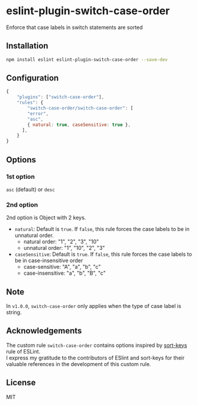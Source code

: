 # eslint-plugin-switch-case-order

Enforce that case labels in switch statements are sorted

## Installation

```bash
npm install eslint eslint-plugin-switch-case-order --save-dev
```

## Configuration

```javascript
{
    "plugins": ["switch-case-order"],
    "rules": {
        "switch-case-order/switch-case-order": [
        "error",
        "asc",
        { natural: true, caseSensitive: true },
      ],
    }
}
```

## Options

### 1st option

`asc` (default) or `desc`

### 2nd option

2nd option is Object with 2 keys.

- `natural`: Default is `true`. If `false`, this rule forces the case labels to be in unnatural order.
  - natural order: "1", "2", "3", "10"
  - unnatural order: "1", "10", "2", "3"
- `caseSensitive`: Default is `true`. If `false`, this rule forces the case labels to be in case-insensitive order
  - case-sensitive: "A", "a", "b", "c"
  - case-insensitive: "a", "b", "B", "c"

## Note

In `v1.0.0`, `switch-case-order` only applies when the type of case label is string.

## Acknowledgements

The custom rule `switch-case-order` contains options inspired by [sort-keys](https://eslint.org/docs/latest/rules/sort-keys) rule of ESLint.  
I express my gratitude to the contributors of ESlint and sort-keys for their valuable references in the development of this custom rule.

## License

MIT
